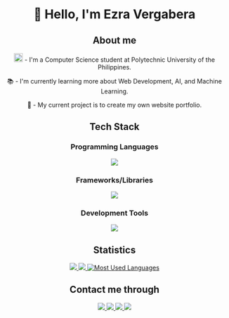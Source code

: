 <h1 align="center">👋 Hello, I'm Ezra Vergabera</h2>

<div align="center">
    <h2>About me</h2>
    <p>
        <img src="https://www.pup.edu.ph/about/images/PUPLogo.png" width="20px"/> - I'm a Computer Science student at Polytechnic University of the Philippines.
    </p>
    <p>📚 - I'm currently learning more about Web Development, AI, and Machine Learning.</p>
    <p>🎯 - My current project is to create my own website portfolio.</p>
</div>

<div align="center">
    <h2>Tech Stack</h2>
    <h3>Programming Languages</h3>
    <img src="https://skillicons.dev/icons?i=py,cpp,cs,java,html,css,js&perline=4"/>
    <h3>Frameworks/Libraries</h3>
    <img src="https://skillicons.dev/icons?i=react,vite,nodejs&perline=4"/>
    <h3>Development Tools</h3>
    <img src="https://skillicons.dev/icons?i=vscode,visualstudio,powershell&perline=4"/>
</div>

<div>
    <h2 align="center">Statistics</h2>
    <p align="center" style="display: block;">
        <a href="https://github.com/ezravergabera">
            <img src="https://streak-stats.demolab.com/?user=ezravergabera&theme=buefy&include_all_commits=true&count_private=true">
        </a>
        <a href="https://github.com/ezravergabera">
            <img src="https://github-readme-stats.vercel.app/api?username=ezravergabera&theme=buefy&count_private=true">
        </a>            
        <a href="https://github.com/ezravergabera">
            <img alt="Most Used Languages" src="https://denvercoder1-github-readme-stats.vercel.app/api/top-langs/?username=ezravergabera&langs_count=8&count_private=true&layout=compact&theme=buefy"/>
        </a>
    </p>
</div>

<div>
    <h2 align="center">Contact me through</h2>
    <div align="center">
        <a href="mailto:ezra.vergabera@gmail.com?view=comp">
            <img src="https://img.shields.io/badge/Gmail-D14836?style=for-the-badge&logo=gmail&logoColor=white"/>
        </a>
        <a href="https://www.facebook.com/jenchulichaengggg/">
            <img src="https://img.shields.io/badge/Facebook-1877F2?style=for-the-badge&logo=facebook&logoColor=white"/>
        </a>
        <a href="https://www.linkedin.com/in/jose-ezra-nazarene-vergabera-4346a7258/">
            <img src="https://img.shields.io/badge/LinkedIn-0077B5?style=for-the-badge&logo=linkedin&logoColor=white"/>
        </a>
        <a href="https://www.github.com/ezravergabera">
            <img src="https://img.shields.io/badge/Github-f5f5f5?style=for-the-badge&logo=Github&logoColor=black"/>
        </a>
    </div>
</div>
